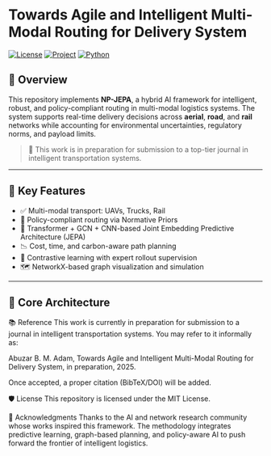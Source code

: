 # Towards Agile and Intelligent Multi-Modal Routing for Delivery System

[![License](https://img.shields.io/badge/license-MIT-blue.svg)](LICENSE)
[![Project](https://img.shields.io/badge/status-in--preparation-lightgrey)]()
[![Python](https://img.shields.io/badge/python-3.8+-green)]()

## 🚀 Overview

This repository implements **NP-JEPA**, a hybrid AI framework for intelligent, robust, and policy-compliant routing in multi-modal logistics systems. The system supports real-time delivery decisions across **aerial**, **road**, and **rail** networks while accounting for environmental uncertainties, regulatory norms, and payload limits.

> 🧪 This work is in preparation for submission to a top-tier journal in intelligent transportation systems.

---

## 📌 Key Features

- ✅ Multi-modal transport: UAVs, Trucks, Rail
- 🧭 Policy-compliant routing via Normative Priors
- 🔁 Transformer + GCN + CNN-based Joint Embedding Predictive Architecture (JEPA)
- 📉 Cost, time, and carbon-aware path planning
- 🧠 Contrastive learning with expert rollout supervision
- 🗺️ NetworkX-based graph visualization and simulation

---

## 🧠 Core Architecture

📚 Reference
This work is currently in preparation for submission to a journal in intelligent transportation systems. You may refer to it informally as:

Abuzar B. M. Adam, Towards Agile and Intelligent Multi-Modal Routing for Delivery System, in preparation, 2025.

Once accepted, a proper citation (BibTeX/DOI) will be added.

🛡️ License
This repository is licensed under the MIT License.

🙏 Acknowledgments
Thanks to the AI and network research community whose works inspired this framework. The methodology integrates predictive learning, graph-based planning, and policy-aware AI to push forward the frontier of intelligent logistics.
